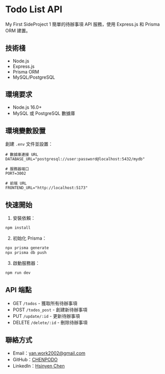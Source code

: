 # Todo List API
My First SideProject 1
簡單的待辦事項 API 服務，使用 Express.js 和 Prisma ORM 建置。

## 技術棧

- Node.js
- Express.js
- Prisma ORM
- MySQL/PostgreSQL

## 環境要求

- Node.js 16.0+
- MySQL 或 PostgreSQL 數據庫

## 環境變數設置

創建 `.env` 文件並設置：

```env
# 數據庫連接 URL
DATABASE_URL="postgresql://user:password@localhost:5432/mydb"

# 服務器端口
PORT=3002

# 前端 URL
FRONTEND_URL="http://localhost:5173"
```

## 快速開始

1. 安裝依賴：
```bash
npm install
```

2. 初始化 Prisma：
```bash
npx prisma generate
npx prisma db push
```

3. 啟動服務器：
```bash
npm run dev
```

## API 端點

- GET `/todos` - 獲取所有待辦事項
- POST `/todos_post` - 創建新待辦事項
- PUT `/update/:id` - 更新待辦事項
- DELETE `/delete/:id` - 刪除待辦事項

## 聯絡方式

- Email：yan.work2002@gmail.com
- GitHub：[CHENPODO](https://github.com/CHENPODO)
- LinkedIn：[Hsinyen Chen](https://www.linkedin.com/in/hsinyen-chen)
